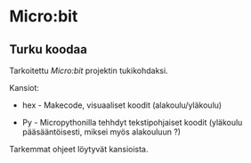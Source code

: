 # Micro:bit

## Turku koodaa

Tarkoitettu *Micro:bit* projektin tukikohdaksi.

Kansiot:

  * hex - Makecode, visuaaliset koodit (alakoulu/yläkoulu)
  
  * Py - Micropythonilla tehhdyt tekstipohjaiset koodit (yläkoulu pääsääntöisesti, miksei myös alakouluun ?)
 
Tarkemmat ohjeet löytyvät kansioista.

